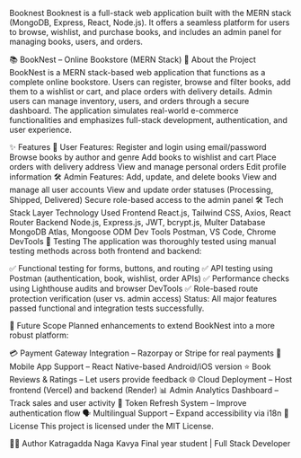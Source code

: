 Booknest
Booknest is a full-stack web application built with the MERN stack (MongoDB, Express, React, Node.js). It offers a seamless platform for users to browse, wishlist, and purchase books, and includes an admin panel for managing books, users, and orders.

📚 BookNest – Online Bookstore (MERN Stack)
📖 About the Project
BookNest is a MERN stack-based web application that functions as a complete online bookstore. Users can register, browse and filter books, add them to a wishlist or cart, and place orders with delivery details. Admin users can manage inventory, users, and orders through a secure dashboard. The application simulates real-world e-commerce functionalities and emphasizes full-stack development, authentication, and user experience.

✨ Features
👤 User Features:
Register and login using email/password
Browse books by author and genre
Add books to wishlist and cart
Place orders with delivery address
View and manage personal orders
Edit profile information
🛠️ Admin Features:
Add, update, and delete books
View and manage all user accounts
View and update order statuses (Processing, Shipped, Delivered)
Secure role-based access to the admin panel
🛠️ Tech Stack
Layer	Technology Used
Frontend	React.js, Tailwind CSS, Axios, React Router
Backend	Node.js, Express.js, JWT, bcrypt.js, Multer
Database	MongoDB Atlas, Mongoose ODM
Dev Tools	Postman, VS Code, Chrome DevTools
🧪 Testing
The application was thoroughly tested using manual testing methods across both frontend and backend:

✅ Functional testing for forms, buttons, and routing
✅ API testing using Postman (authentication, book, wishlist, order APIs)
✅ Performance checks using Lighthouse audits and browser DevTools
✅ Role-based route protection verification (user vs. admin access)
Status: All major features passed functional and integration tests successfully.

🔮 Future Scope
Planned enhancements to extend BookNest into a more robust platform:

💳 Payment Gateway Integration – Razorpay or Stripe for real payments
📱 Mobile App Support – React Native-based Android/iOS version
⭐ Book Reviews & Ratings – Let users provide feedback
🌐 Cloud Deployment – Host frontend (Vercel) and backend (Render)
📊 Admin Analytics Dashboard – Track sales and user activity
🔐 Token Refresh System – Improve authentication flow
🗣️ Multilingual Support – Expand accessibility via i18n
📄 License
This project is licensed under the MIT License.

🙋‍♂️ Author
Katragadda Naga Kavya
Final year student | Full Stack Developer
